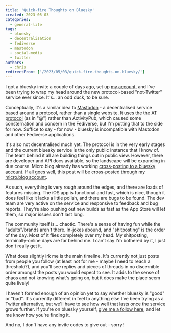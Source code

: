 ```yaml
---
title: 'Quick-fire Thoughts on Bluesky'
created: 2023-05-03
categories:
  - general-life
tags:
  - bluesky
  - decentralisation
  - fediverse
  - mastodon
  - social-media
  - twitter
authors:
  - chris
redirectFrom: ['/2023/05/03/quick-fire-thoughts-on-bluesky/']
---
```


I got a bluesky invite a couple of days ago, set up [my account](https://bsky.app/profile/chrismcleod.dev), and I've been trying to wrap my head around the new protocol-based "not-Twitter" service ever since. It's… an odd duck, to be sure.

Conceptually, it's a similar idea to [Mastodon](https://mastodon.online/@mstrkapowski) - a decentralised service based around a protocol, rather than a single website. It uses the the [AT protocol](https://atproto.com/) (as in "@") rather than ActivityPub, which caused some consternation and concern in the Fediverse, but I'm putting that to the side for now. Suffice to say - for now - bluesky is incompatible with Mastodon and other Fediverse applications.

It's also not decentralised much yet. The protocol is in the very early stages and the current bluesky service is the only public instance that I know of. The team behind it all are building things out in public view. However, there are developer and API docs available, so the landscape will be expanding in due course. Micro.blog already has working [cross-posting to a bluesky account](https://news.micro.blog/2023/04/24/added-bluesky-as.html). If all goes well, this post will be cross-posted through [my micro.blog account](https://micro.chrismcleod.dev/).

As such, everything is very rough around the edges, and there are loads of features missing. The iOS app is functional and fast, which is nice, though it does feel like it lacks a little polish, and there are bugs to be found. The dev team are very active on the service and responsive to feedback and bug reports. They're also pushing out new builds as fast as the App Store will let them, so major issues don't last long.

The community itself is… chaotic. There's a sense of having fun while the "adults"/brands aren't there. In-jokes abound, and "shitposting" is the order of the day. Most of it flies completely over my head. My shitposting, terminally-online days are far behind me. I can't say I'm bothered by it, I just don't really get it.

What does slightly irk me is the main timeline. It's currently not just posts from people you follow (at least not for me - maybe I need to reach a threshold?), and you'll see replies and pieces of threads in no discernible order amongst the posts you would expect to see. It adds to the sense of chaos and not knowing what's going on, but it does make the place seem quite lively!

I haven't formed enough of an opinion yet to say whether bluesky is "good" or "bad". It's currently different in feel to anything else I've been trying as a Twitter alternative, but we'll have to see how well that lasts once the service grows further. If you're on bluesky yourself, [give me a follow here](https://bsky.app/profile/chrismcleod.dev), and let me know how you're finding it.

And no, I don't have any invite codes to give out - sorry!
